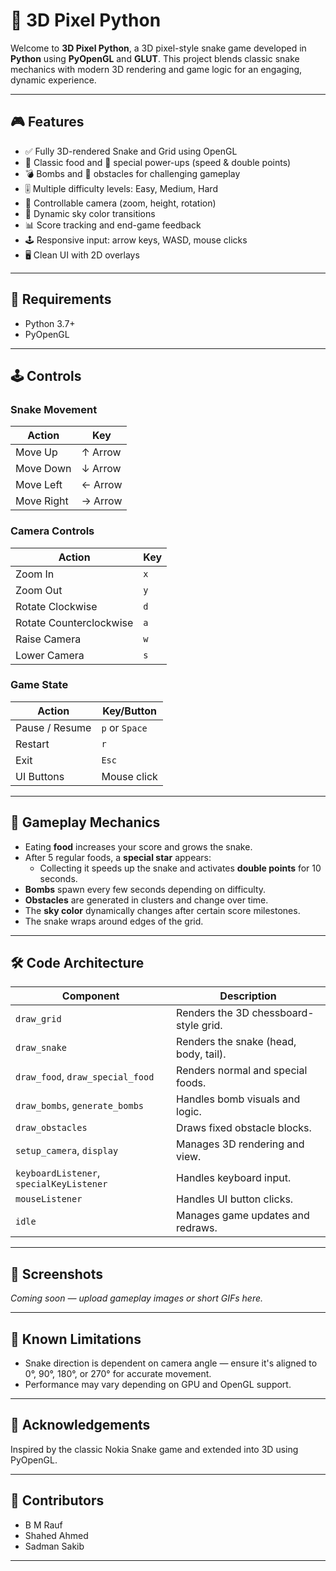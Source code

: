 # 🐍 3D Pixel Python

Welcome to **3D Pixel Python**, a 3D pixel-style snake game developed in **Python** using **PyOpenGL** and **GLUT**. This project blends classic snake mechanics with modern 3D rendering and game logic for an engaging, dynamic experience.

---

## 🎮 Features

- ✅ Fully 3D-rendered Snake and Grid using OpenGL
- 🍎 Classic food and 💠 special power-ups (speed & double points)
- 💣 Bombs and 🧱 obstacles for challenging gameplay
- 🎚️ Multiple difficulty levels: Easy, Medium, Hard
- 🎥 Controllable camera (zoom, height, rotation)
- 🌈 Dynamic sky color transitions
- 📊 Score tracking and end-game feedback
- 🕹️ Responsive input: arrow keys, WASD, mouse clicks
- 🖥️ Clean UI with 2D overlays

---

## 🧰 Requirements

- Python 3.7+
- PyOpenGL

---

## 🕹️ Controls

### Snake Movement

| Action     | Key     |
| ---------- | ------- |
| Move Up    | ↑ Arrow |
| Move Down  | ↓ Arrow |
| Move Left  | ← Arrow |
| Move Right | → Arrow |

### Camera Controls

| Action                  | Key |
| ----------------------- | --- |
| Zoom In                 | `x` |
| Zoom Out                | `y` |
| Rotate Clockwise        | `d` |
| Rotate Counterclockwise | `a` |
| Raise Camera            | `w` |
| Lower Camera            | `s` |

### Game State

| Action         | Key/Button     |
| -------------- | -------------- |
| Pause / Resume | `p` or `Space` |
| Restart        | `r`            |
| Exit           | `Esc`          |
| UI Buttons     | Mouse click    |

---

## 🎯 Gameplay Mechanics

* Eating **food** increases your score and grows the snake.
* After 5 regular foods, a **special star** appears:
  * Collecting it speeds up the snake and activates **double points** for 10 seconds.
* **Bombs** spawn every few seconds depending on difficulty.
* **Obstacles** are generated in clusters and change over time.
* The **sky color** dynamically changes after certain score milestones.
* The snake wraps around edges of the grid.

---

## 🛠️ Code Architecture

| Component                                | Description                           |
| ---------------------------------------- | ------------------------------------- |
| `draw_grid`                              | Renders the 3D chessboard-style grid. |
| `draw_snake`                             | Renders the snake (head, body, tail). |
| `draw_food`, `draw_special_food`         | Renders normal and special foods.     |
| `draw_bombs`, `generate_bombs`           | Handles bomb visuals and logic.       |
| `draw_obstacles`                         | Draws fixed obstacle blocks.          |
| `setup_camera`, `display`                | Manages 3D rendering and view.        |
| `keyboardListener`, `specialKeyListener` | Handles keyboard input.               |
| `mouseListener`                          | Handles UI button clicks.             |
| `idle`                                   | Manages game updates and redraws.     |

---

## 📸 Screenshots

*Coming soon — upload gameplay images or short GIFs here.*

---

## 🧩 Known Limitations

* Snake direction is dependent on camera angle — ensure it's aligned to 0°, 90°, 180°, or 270° for accurate movement.
* Performance may vary depending on GPU and OpenGL support.

---

## 🙌 Acknowledgements

Inspired by the classic Nokia Snake game and extended into 3D using PyOpenGL.

---

## 👥 Contributors

- B M Rauf
- Shahed Ahmed
- Sadman Sakib

---
